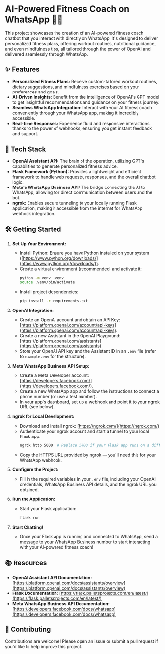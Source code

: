 # AI-Powered Fitness Coach on WhatsApp 🤖💪

This project showcases the creation of an AI-powered fitness coach chatbot that you interact with directly on WhatsApp! It's designed to deliver personalized fitness plans, offering workout routines, nutritional guidance, and even mindfulness tips, all tailored through the power of OpenAI and delivered seamlessly through WhatsApp.

## ✨ Features

* **Personalized Fitness Plans:**  Receive custom-tailored workout routines, dietary suggestions, and mindfulness exercises based on your preferences and goals.
* **AI-Driven Insights:** Benefit from the intelligence of OpenAI's GPT model to get insightful recommendations and guidance on your fitness journey.
* **Seamless WhatsApp Integration:** Interact with your AI fitness coach conveniently through your WhatsApp app, making it incredibly accessible.
* **Real-time Responses:**  Experience fluid and responsive interactions thanks to the power of webhooks, ensuring you get instant feedback and support.

## 🚀 Tech Stack

* **OpenAI Assistant API:** The brain of the operation, utilizing GPT's capabilities to generate personalized fitness advice.
* **Flask Framework (Python):** Provides a lightweight and efficient framework to handle web requests, responses, and the overall chatbot logic.
* **Meta's WhatsApp Business API:**  The bridge connecting the AI to WhatsApp, allowing for direct communication between users and the bot. 
* **ngrok:** Enables secure tunneling to your locally running Flask application, making it accessible from the internet for WhatsApp webhook integration. 

## 🛠️ Getting Started

1. **Set Up Your Environment:**
   - Install Python: Ensure you have Python installed on your system ([https://www.python.org/downloads/](https://www.python.org/downloads/)).
   - Create a virtual environment (recommended) and activate it: 
     ```bash
     python -m venv .venv
     source .venv/bin/activate 
     ```
   - Install project dependencies:
     ```bash
     pip install -r requirements.txt
     ```

2. **OpenAI Integration:**
   - Create an OpenAI account and obtain an API Key: [https://platform.openai.com/account/api-keys](https://platform.openai.com/account/api-keys).
   - Create a new Assistant in the OpenAI Playground: [https://platform.openai.com/assistants](https://platform.openai.com/assistants)
   - Store your OpenAI API key and the Assistant ID in an `.env` file (refer to `example.env` for the structure).

3. **Meta WhatsApp Business API Setup:**
   - Create a Meta Developer account: [https://developers.facebook.com/](https://developers.facebook.com/).
   - Create a new WhatsApp app and follow the instructions to connect a phone number (or use a test number).
   - In your app's dashboard, set up a webhook and point it to your ngrok URL (see below). 

4. **ngrok for Local Development:**
   - Download and install ngrok: [https://ngrok.com/](https://ngrok.com/)
   - Authenticate your ngrok account and start a tunnel to your local Flask app:
     ```bash
     ngrok http 5000  # Replace 5000 if your Flask app runs on a different port
     ``` 
   - Copy the HTTPS URL provided by ngrok — you'll need this for your WhatsApp webhook.

5. **Configure the Project:**
   -  Fill in the required variables in your `.env` file, including your OpenAI credentials, WhatsApp Business API details, and the ngrok URL you obtained.

6. **Run the Application:**
   - Start your Flask application:
      ```bash
      flask run
      ```

7. **Start Chatting!** 
   -  Once your Flask app is running and connected to WhatsApp, send a message to your WhatsApp Business number to start interacting with your AI-powered fitness coach!

## 📚  Resources

- **OpenAI Assistant API Documentation:** [https://platform.openai.com/docs/assistants/overview](https://platform.openai.com/docs/assistants/overview)
- **Flask Documentation:** [https://flask.palletsprojects.com/en/latest/](https://flask.palletsprojects.com/en/latest/)
- **Meta WhatsApp Business API Documentation:** [https://developers.facebook.com/docs/whatsapp](https://developers.facebook.com/docs/whatsapp)

## 🤝 Contributing

Contributions are welcome! Please open an issue or submit a pull request if you'd like to help improve this project. 
